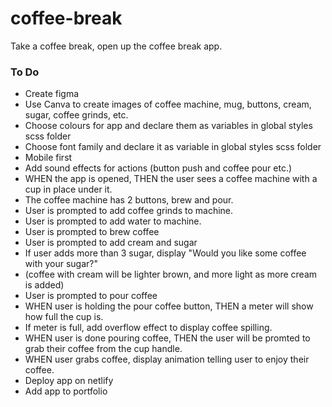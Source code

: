 # coffee-break

Take a coffee break, open up the coffee break app.

### To Do

- Create figma
- Use Canva to create images of coffee machine, mug, buttons, cream, sugar, coffee grinds, etc.
- Choose colours for app and declare them as variables in global styles scss folder
- Choose font family and declare it as variable in global styles scss folder
- Mobile first
- Add sound effects for actions (button push and coffee pour etc.)
- WHEN the app is opened, THEN the user sees a coffee machine with a cup in place under it.
- The coffee machine has 2 buttons, brew and pour.
- User is prompted to add coffee grinds to machine.
- User is prompted to add water to machine.
- User is prompted to brew coffee
- User is prompted to add cream and sugar
- If user adds more than 3 sugar, display "Would you like some coffee with your sugar?"
- (coffee with cream will be lighter brown, and more light as more cream is added)
- User is prompted to pour coffee
- WHEN user is holding the pour coffee button, THEN a meter will show how full the cup is.
- If meter is full, add overflow effect to display coffee spilling.
- WHEN user is done pouring coffee, THEN the user will be promted to grab their coffee from the cup handle.
- WHEN user grabs coffee, display animation telling user to enjoy their coffee.
- Deploy app on netlify
- Add app to portfolio
